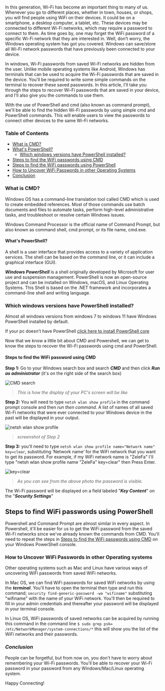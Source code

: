 In this generation, Wi-Fi has become an important thing to many of us. Whenever you go to different places, whether in town, houses, or shops, you will find people using WiFi on their devices. It could be on a smartphone, a desktop computer, a tablet, etc. These devices may be connected to different Wi-Fi networks, which may require a password to connect to them. As time goes by, one may forget the WiFi password of a specific Wi-Fi network that they are interested in. Well, don’t worry, the Windows operating system has got you covered. Windows can save/store all Wi-Fi network passwords that have previously been connected to your device.

In windows, Wi-Fi passwords from saved Wi-Fi networks are hidden from the user. Unlike mobile operating systems like Android, Windows has terminals that can be used to acquire the Wi-Fi passwords that are saved in the device. You'll be required to write some simple commands on the terminal to recover these saved passwords. In this article, I'll take you through the steps to reсоver Wi-Fi раsswоrds that are saved in your device, and I'll also give you the commands to use them.

With the use of PowerShell and cmd (also known as command prompt), we'll be able to find the hidden Wi-Fi passwords by using simple cmd and PowerShell commands. This will enable users to view the passwords to connect other devices to the same Wi-Fi networks.

### Table of Contents

- [What is CMD?](#what-is-cmd?)
- [What's PowerShell?](#what's-powershell?)
  - [Which windows versions have PowerShell installed?](#which-windows-versions-have-powershell-installed?)
- [Steps to find the WiFi passwords using CMD](#steps-to-find-the-wifi-passwords-using-cmd)
- [Steps to find the WiFi passwords using PowerShell](#steps-to-find-the-wifi-passwords-using-powershell)
- [How to Uncover WiFi Passwords in other Operating Systems](#how-to-uncover-wifi-passwords-in-other-operating-systems)
- [Conclusion](#conclusion)

### What is CMD?

Windows OS has a command-line translation tool called CMD which is used to create embedded references. Most of those commands use batch documents and files to automate tasks, perform high-level administrative tasks, and troubleshoot or resolve certain Windows issues.

Windows Command Processor is the official name of Command Prompt, but also known as command shell, cmd prompt, or its file name, cmd.exe.

#### What's PowerShell?

A shell is a user interface that provides access to a variety of application services. The shell can be based on the command line, or it can include a graphical interface (GUI).

***Windows PowerShell*** is a shell originally developed by Microsoft for user use and suspension management. PowerShell is now an open-source project and can be installed on Windows, macOS, and Linux Operating Systems. This Shell is based on the .NET framework and incorporates a command-line shell and writing language.

### Which windows versions have PowerShell installed?

Almost all windows versions from windows 7 to windows 11 have Windows PowerShell installed by default.

If your pc doesn't have PowerShell [click here to install PowerShell core](https://docs.microsoft.com/en-us/powershell/scripting/install/installing-powershell-on-windows?view=powershell-7.1)

Now that we know a little bit about CMD and Powershell, we can get to know the steps to recover the Wi-Fi passwords using cmd and PowerShell.

#### Steps to find the WiFi password using CMD

**Step 1:** Go to your Windows search box and search ***CMD*** and then click ***Run as administrator*** (it's on the right side of the search box)

![CMD search](/engineering-education/uncovering-WiFi-passwords-from-windows/cmd.jpg)

> *This is how the display of your PC's screen will be like*

**Step 2:** You will need to type `netsh wlan show profile` in the command prompt console and then _run then command_. A list of names of all saved Wi-Fi networks that were ever connected to your Windows device in the past will be displayed in your output.

![netsh wlan show profile](/engineering-education/uncovering-WiFi-passwords-from-windows/profile.png)

> *screenshot of Step 2*

**Step 3:** you'll need to type `netsh wlan show profile name="Network name" key=clear`, substituting ‘Network name’ for the WiFi network that you want to get its password. For example, if my WiFi network name is "ZeleFa" I'll type "netsh wlan show profile name "ZeleFa" key=clear" then Press Enter. 

![key=clear](/engineering-education/uncovering-WiFi-passwords-from-windows/keyclear.png)

> *As you can see from the above photo the password is visible.*

The Wi-Fi password will be displayed on a field labeled "***Key Content***" on the "___Security Settings___"

## Steps to find WiFi passwords using PowerShell

Powershell and Command Prompt are almost similar in every aspect. In Powershell, it'll be easier for us to get the WiFi password from the saved Wi-Fi networks since we've already known the commands from CMD. You'll need to repeat the steps in [Steps to find the WiFi passwords using CMD](#steps-to-find-the-wifi-passwords-using-cmd) on your Windows PowerShell console.

### How to Uncover WiFi Passwords in other Operating systems
Other operating systems such as Mac and Linux have various ways of uncovering WiFi passwords from saved WiFi networks.

In Mac OS, we can find WiFi passwords for saved WiFi networks by using the ***terminal***. You'll have to open the terminal then type and run this command; `security find-generic-password -wa "wifiname"` substituting "wifiname" with the name of your WiFi network. You'll then be required to fill in your admin credentials and thereafter your password will be displayed in your terminal console.

In Linux OS, WiFi passwords of saved networks can be acquired by running this command in the command line `$ sudo grep psk= /etc/NetworkManager/system-connections/*` this will show you the list of the WiFi networks and their passwords.

### ***Conclusion***
People can be forgetful, but from now on, you don't have to worry about remembering your Wi-Fi passwords. You'll be able to recover your Wi-Fi password in your password from any Windows/Mac/Linux operating system.

Happy Connecting!

